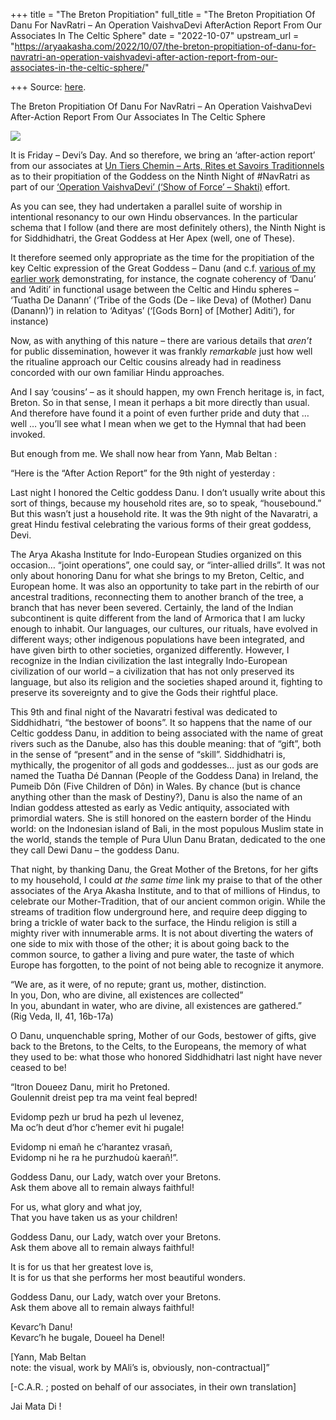 +++
title = "The Breton Propitiation"
full_title = "The Breton Propitiation Of Danu For NavRatri – An Operation VaishvaDevi AfterAction Report From Our Associates In The Celtic Sphere"
date = "2022-10-07"
upstream_url = "https://aryaakasha.com/2022/10/07/the-breton-propitiation-of-danu-for-navratri-an-operation-vaishvadevi-after-action-report-from-our-associates-in-the-celtic-sphere/"

+++
Source: [here](https://aryaakasha.com/2022/10/07/the-breton-propitiation-of-danu-for-navratri-an-operation-vaishvadevi-after-action-report-from-our-associates-in-the-celtic-sphere/).

The Breton Propitiation Of Danu For NavRatri – An Operation VaishvaDevi After-Action Report From Our Associates In The Celtic Sphere

![](https://aryaakasha.files.wordpress.com/2022/10/310468834_626147585544581_3659525227032743485_n.jpg?w=756)

It is Friday – Devi’s Day. And so therefore, we bring an ‘after-action report’ from our associates at [Un Tiers Chemin – Arts, Rites et Savoirs Traditionnels](https://www.facebook.com/1tierschemin) as to their propitiation of the Goddess on the Ninth Night of \#NavRatri as part of our [‘Operation VaishvaDevi’ (‘Show of Force’ – Shakti)](https://aryaakasha.com/2022/09/08/operation-vaishvadevi-a-show-of-force/) effort.

As you can see, they had undertaken a parallel suite of worship in intentional resonancy to our own Hindu observances. In the particular schema that I follow (and there are most definitely others), the Ninth Night is for Siddhidhatri, the Great Goddess at Her Apex (well, one of These).

It therefore seemed only appropriate as the time for the propitiation of the key Celtic expression of the Great Goddess – Danu (and c.f. [various of my earlier work](https://aryaakasha.com/2020/12/18/the-queen-of-serpents-the-serpentine-figure-of-the-indo-european-earth-mother/) demonstrating, for instance, the cognate coherency of ‘Danu’ and ‘Aditi’ in functional usage between the Celtic and Hindu spheres – ‘Tuatha De Danann’ (‘Tribe of the Gods (De – like Deva) of (Mother) Danu (Danann)’) in relation to ‘Adityas’ (‘\[Gods Born\] of \[Mother\] Aditi’), for instance)

Now, as with anything of this nature – there are various details that *aren’t* for public dissemination, however it was frankly *remarkable* just how well the ritualine approach our Celtic cousins already had in readiness concorded with our own familiar Hindu approaches.

And I say ‘cousins’ – as it should happen, my own French heritage is, in fact, Breton. So in that sense, I mean it perhaps a bit more directly than usual. And therefore have found it a point of even further pride and duty that … well … you’ll see what I mean when we get to the Hymnal that had been invoked.

But enough from me. We shall now hear from Yann, Mab Beltan :

“Here is the “After Action Report” for the 9th night of yesterday :

Last night I honored the Celtic goddess Danu. I don’t usually write about this sort of things, because my household rites are, so to speak, “housebound.” But this wasn’t just a household rite. It was the 9th night of the Navaratri, a great Hindu festival celebrating the various forms of their great goddess, Devi.

The Arya Akasha Institute for Indo-European Studies organized on this occasion… “joint operations”, one could say, or “inter-allied drills”. It was not only about honoring Danu for what she brings to my Breton, Celtic, and European home. It was also an opportunity to take part in the rebirth of our ancestral traditions, reconnecting them to another branch of the tree, a branch that has never been severed. Certainly, the land of the Indian subcontinent is quite different from the land of Armorica that I am lucky enough to inhabit. Our languages, our cultures, our rituals, have evolved in different ways; other indigenous populations have been integrated, and have given birth to other societies, organized differently. However, I recognize in the Indian civilization the last integrally Indo-European civilization of our world – a civilization that has not only preserved its language, but also its religion and the societies shaped around it, fighting to preserve its sovereignty and to give the Gods their rightful place.

This 9th and final night of the Navaratri festival was dedicated to Siddhidhatri, “the bestower of boons”. It so happens that the name of our Celtic goddess Danu, in addition to being associated with the name of great rivers such as the Danube, also has this double meaning: that of “gift”, both in the sense of “present” and in the sense of “skill”. Siddhidhatri is, mythically, the progenitor of all gods and goddesses… just as our gods are named the Tuatha Dé Dannan (People of the Goddess Dana) in Ireland, the Pumeib Dôn (Five Children of Dôn) in Wales. By chance (but is chance anything other than the mask of Destiny?), Danu is also the name of an Indian goddess attested as early as Vedic antiquity, associated with primordial waters. She is still honored on the eastern border of the Hindu world: on the Indonesian island of Bali, in the most populous Muslim state in the world, stands the temple of Pura Ulun Danu Bratan, dedicated to the one they call Dewi Danu – the goddess Danu.

That night, by thanking Danu, the Great Mother of the Bretons, for her gifts to my household, I could *at the same time* link my praise to that of the other associates of the Arya Akasha Institute, and to that of millions of Hindus, to celebrate our Mother-Tradition, that of our ancient common origin. While the streams of tradition flow underground here, and require deep digging to bring a trickle of water back to the surface, the Hindu religion is still a mighty river with innumerable arms. It is not about diverting the waters of one side to mix with those of the other; it is about going back to the common source, to gather a living and pure water, the taste of which Europe has forgotten, to the point of not being able to recognize it anymore.

“We are, as it were, of no repute; grant us, mother, distinction.  
In you, Don, who are divine, all existences are collected”  
In you, abundant in water, who are divine, all existences are gathered.”  
(Rig Veda, II, 41, 16b-17a)

O Danu, unquenchable spring, Mother of our Gods, bestower of gifts, give back to the Bretons, to the Celts, to the Europeans, the memory of what they used to be: what those who honored Siddhidhatri last night have never ceased to be!

“Itron Doueez Danu, mirit ho Pretoned.  
Goulennit dreist pep tra ma veint feal bepred!

Evidomp pezh ur brud ha pezh ul levenez,  
Ma oc’h deut d’hor c’hemer evit hi pugale!

Evidomp ni emañ he c’harantez vrasañ,  
Evidomp ni he ra he purzhudoù kaerañ!”.

Goddess Danu, our Lady, watch over your Bretons.  
Ask them above all to remain always faithful!

For us, what glory and what joy,  
That you have taken us as your children!

Goddess Danu, our Lady, watch over your Bretons.  
Ask them above all to remain always faithful!

It is for us that her greatest love is,  
It is for us that she performs her most beautiful wonders.

Goddess Danu, our Lady, watch over your Bretons.  
Ask them above all to remain always faithful!

Kevarc’h Danu!  
Kevarc’h he bugale, Doueel ha Denel!

\[Yann, Mab Beltan  
note: the visual, work by MAli’s is, obviously, non-contractual\]”

\[-C.A.R. ; posted on behalf of our associates, in their own translation\]

Jai Mata Di !
